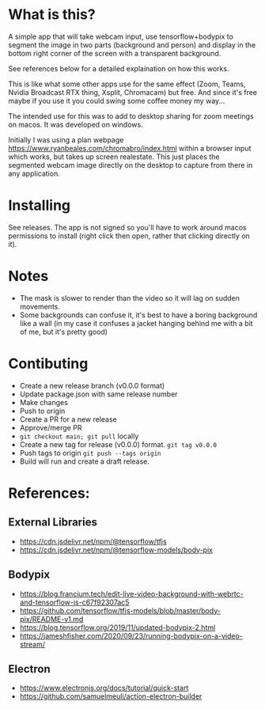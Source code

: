 # What is this?
A simple app that will take webcam input, use tensorflow+bodypix to segment the image in two parts (background and person) and display in the bottom right corner of the screen with a transparent background.

See references below for a detailed explaination on how this works.

This is like what some other apps use for the same effect (Zoom, Teams, Nvidia Broadcast RTX thing, Xsplit, Chromacam) but free. And since it's free maybe if you use it you could swing some coffee money my way...

The intended use for this was to add to desktop sharing for zoom meetings on macos. It was developed on windows.

Initially I was using a plan webpage https://www.ryanbeales.com/chromabro/index.html within a browser input which works, but takes up screen realestate. This just places the segmented webcam image directly on the desktop to capture from there in any application. 

# Installing
See releases. The app is not signed so you'll have to work around macos permissions to install (right click then open, rather that clicking directly on it).

# Notes
- The mask is slower to render than the video so it will lag on sudden movements.
- Some backgrounds can confuse it, it's best to have a boring background like a wall (in my case it confuses a jacket hanging behind me with a bit of me, but it's pretty good)

# Contibuting
- Create a new release branch (v0.0.0 format)
- Update package.json with same release number
- Make changes
- Push to origin
- Create a PR for a new release
- Approve/merge PR
- `git checkout main; git pull` locally
- Create a new tag for release (v0.0.0) format. `git tag v0.0.0`
- Push tags to origin `git push --tags origin`
- Build will run and create a draft release.

# References:

## External Libraries
- https://cdn.jsdelivr.net/npm/@tensorflow/tfjs
- https://cdn.jsdelivr.net/npm/@tensorflow-models/body-pix


## Bodypix
- https://blog.francium.tech/edit-live-video-background-with-webrtc-and-tensorflow-js-c67f92307ac5
- https://github.com/tensorflow/tfjs-models/blob/master/body-pix/README-v1.md
- https://blog.tensorflow.org/2019/11/updated-bodypix-2.html
- https://jameshfisher.com/2020/09/23/running-bodypix-on-a-video-stream/

## Electron
- https://www.electronjs.org/docs/tutorial/quick-start
- https://github.com/samuelmeuli/action-electron-builder